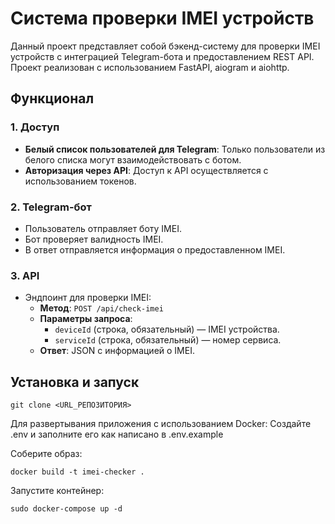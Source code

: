 # Система проверки IMEI устройств

Данный проект представляет собой бэкенд-систему для проверки IMEI устройств с интеграцией Telegram-бота и предоставлением REST API. Проект реализован с использованием FastAPI, aiogram и aiohttp.

## Функционал

### 1. Доступ
- **Белый список пользователей для Telegram**: Только пользователи из белого списка могут взаимодействовать с ботом.
- **Авторизация через API**: Доступ к API осуществляется с использованием токенов.

### 2. Telegram-бот
- Пользователь отправляет боту IMEI.
- Бот проверяет валидность IMEI.
- В ответ отправляется информация о предоставленном IMEI.

### 3. API
- Эндпоинт для проверки IMEI:
  - **Метод**: `POST /api/check-imei`
  - **Параметры запроса**:
    - `deviceId` (строка, обязательный) — IMEI устройства.
    - `serviceId` (строка, обязательный) — номер сервиса.
  - **Ответ**: JSON с информацией о IMEI.

## Установка и запуск

```
git clone <URL_РЕПОЗИТОРИЯ>
```
Для развертывания приложения с использованием Docker:
Создайте .env и заполните его как написано в .env.example

Соберите образ:
```
docker build -t imei-checker .
```
Запустите контейнер:
```
sudo docker-compose up -d
```
